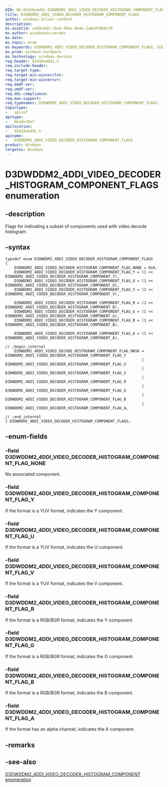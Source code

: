 ```yaml
---
UID: NE:d3d10umddi.D3DWDDM2_4DDI_VIDEO_DECODER_HISTOGRAM_COMPONENT_FLAGS
title: D3DWDDM2_4DDI_VIDEO_DECODER_HISTOGRAM_COMPONENT_FLAGS
author: windows-driver-content
description:
ms.assetid: ce69c641-c6ed-45ba-8e4e-2a0e9f0681f0
ms.author: windowsdriverdev
ms.date:
ms.topic: enum
ms.keywords: D3DWDDM2_4DDI_VIDEO_DECODER_HISTOGRAM_COMPONENT_FLAGS, D3DWDDM2_4DDI_VIDEO_DECODER_HISTOGRAM_COMPONENT_FLAGS,
ms.prod: windows-hardware
ms.technology: windows-devices
req.header: d3d10umddi.h
req.include-header:
req.target-type:
req.target-min-winverclnt:
req.target-min-winversvr:
req.kmdf-ver:
req.umdf-ver:
req.ddi-compliance:
req.max-support:
req.typenames: D3DWDDM2_4DDI_VIDEO_DECODER_HISTOGRAM_COMPONENT_FLAGS
topictype:
-	apiref
apitype:
-	HeaderDef
apilocation:
-	d3d10umddi.h
apiname:
-	D3DWDDM2_4DDI_VIDEO_DECODER_HISTOGRAM_COMPONENT_FLAGS
product: Windows
targetos: Windows
---
```


# D3DWDDM2_4DDI_VIDEO_DECODER_HISTOGRAM_COMPONENT_FLAGS enumeration

## -description

Flags for indicating a subset of components used with video decode histogram.

## -syntax


````
typedef enum D3DWDDM2_4DDI_VIDEO_DECODER_HISTOGRAM_COMPONENT_FLAGS
{
    D3DWDDM2_4DDI_VIDEO_DECODER_HISTOGRAM_COMPONENT_FLAG_NONE = 0x0,
    D3DWDDM2_4DDI_VIDEO_DECODER_HISTOGRAM_COMPONENT_FLAG_Y = (1 << D3DWDDM2_4DDI_VIDEO_DECODER_HISTOGRAM_COMPONENT_Y),
    D3DWDDM2_4DDI_VIDEO_DECODER_HISTOGRAM_COMPONENT_FLAG_U = (1 << D3DWDDM2_4DDI_VIDEO_DECODER_HISTOGRAM_COMPONENT_U),
    D3DWDDM2_4DDI_VIDEO_DECODER_HISTOGRAM_COMPONENT_FLAG_V = (1 << D3DWDDM2_4DDI_VIDEO_DECODER_HISTOGRAM_COMPONENT_V),

    D3DWDDM2_4DDI_VIDEO_DECODER_HISTOGRAM_COMPONENT_FLAG_R = (1 << D3DWDDM2_4DDI_VIDEO_DECODER_HISTOGRAM_COMPONENT_R),
    D3DWDDM2_4DDI_VIDEO_DECODER_HISTOGRAM_COMPONENT_FLAG_G = (1 << D3DWDDM2_4DDI_VIDEO_DECODER_HISTOGRAM_COMPONENT_G),
    D3DWDDM2_4DDI_VIDEO_DECODER_HISTOGRAM_COMPONENT_FLAG_B = (1 << D3DWDDM2_4DDI_VIDEO_DECODER_HISTOGRAM_COMPONENT_B),

    D3DWDDM2_4DDI_VIDEO_DECODER_HISTOGRAM_COMPONENT_FLAG_A = (1 << D3DWDDM2_4DDI_VIDEO_DECODER_HISTOGRAM_COMPONENT_A),

// ;begin_internal
    D3DWDDM2_4DDI_VIDEO_DECODE_HISTOGRAM_COMPONENT_FLAG_MASK = D3DWDDM2_4DDI_VIDEO_DECODER_HISTOGRAM_COMPONENT_FLAG_Y
                                                             | D3DWDDM2_4DDI_VIDEO_DECODER_HISTOGRAM_COMPONENT_FLAG_U
                                                             | D3DWDDM2_4DDI_VIDEO_DECODER_HISTOGRAM_COMPONENT_FLAG_V
                                                             | D3DWDDM2_4DDI_VIDEO_DECODER_HISTOGRAM_COMPONENT_FLAG_R
                                                             | D3DWDDM2_4DDI_VIDEO_DECODER_HISTOGRAM_COMPONENT_FLAG_G
                                                             | D3DWDDM2_4DDI_VIDEO_DECODER_HISTOGRAM_COMPONENT_FLAG_B
                                                             | D3DWDDM2_4DDI_VIDEO_DECODER_HISTOGRAM_COMPONENT_FLAG_A,

// ;end_internal
} D3DWDDM2_4DDI_VIDEO_DECODER_HISTOGRAM_COMPONENT_FLAGS;
````

## -enum-fields

### -field D3DWDDM2_4DDI_VIDEO_DECODER_HISTOGRAM_COMPONENT_FLAG_NONE

No associated component.

### -field D3DWDDM2_4DDI_VIDEO_DECODER_HISTOGRAM_COMPONENT_FLAG_Y

If the format is a YUV format, indicates the Y component.

### -field D3DWDDM2_4DDI_VIDEO_DECODER_HISTOGRAM_COMPONENT_FLAG_U

If the format is a YUV format, indicates the U component.

### -field D3DWDDM2_4DDI_VIDEO_DECODER_HISTOGRAM_COMPONENT_FLAG_V

If the format is a YUV format, indicates the V component.

### -field D3DWDDM2_4DDI_VIDEO_DECODER_HISTOGRAM_COMPONENT_FLAG_R

If the format is a RGB/BGR format, indicates the Y component.

### -field D3DWDDM2_4DDI_VIDEO_DECODER_HISTOGRAM_COMPONENT_FLAG_G

If the format is a RGB/BGR format, indicates the G component.

### -field D3DWDDM2_4DDI_VIDEO_DECODER_HISTOGRAM_COMPONENT_FLAG_B

If the format is a RGB/BGR format, indicates the B component.

### -field D3DWDDM2_4DDI_VIDEO_DECODER_HISTOGRAM_COMPONENT_FLAG_A

If the format has an alpha channel, indicates the A component.

## -remarks

## -see-also

[D3DWDDM2_4DDI_VIDEO_DECODER_HISTOGRAM_COMPONENT enumeration](ne-d3d10umddi-d3dwddm2_4ddi_video_decoder_histogram_component.md)